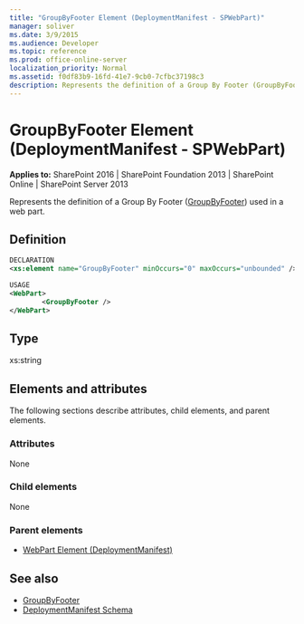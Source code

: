 ```yaml
---
title: "GroupByFooter Element (DeploymentManifest - SPWebPart)"
manager: soliver
ms.date: 3/9/2015
ms.audience: Developer
ms.topic: reference
ms.prod: office-online-server
localization_priority: Normal
ms.assetid: f0df83b9-16fd-41e7-9cb0-7cfbc37198c3
description: Represents the definition of a Group By Footer (GroupByFooter) used in a web part. 
---
```


# GroupByFooter Element (DeploymentManifest - SPWebPart)

**Applies to:** SharePoint 2016 | SharePoint Foundation 2013 | SharePoint Online | SharePoint Server 2013 
  
Represents the definition of a Group By Footer ([GroupByFooter](https://msdn.microsoft.com/library/Microsoft.SharePoint.SPView.GroupByFooter.aspx)) used in a web part. 

## Definition

```XML
DECLARATION
<xs:element name="GroupByFooter" minOccurs="0" maxOccurs="unbounded" />

USAGE
<WebPart>
        <GroupByFooter />
</WebPart>

```

## Type

xs:string
  
## Elements and attributes

The following sections describe attributes, child elements, and parent elements.

### Attributes

None
   
### Child elements

None
   
### Parent elements

- [WebPart Element (DeploymentManifest)](webpart-element-deploymentmanifest.md)
   
## See also

- [GroupByFooter](https://msdn.microsoft.com/library/Microsoft.SharePoint.SPView.GroupByFooter.aspx)
- [DeploymentManifest Schema](deploymentmanifest-schema.md)

